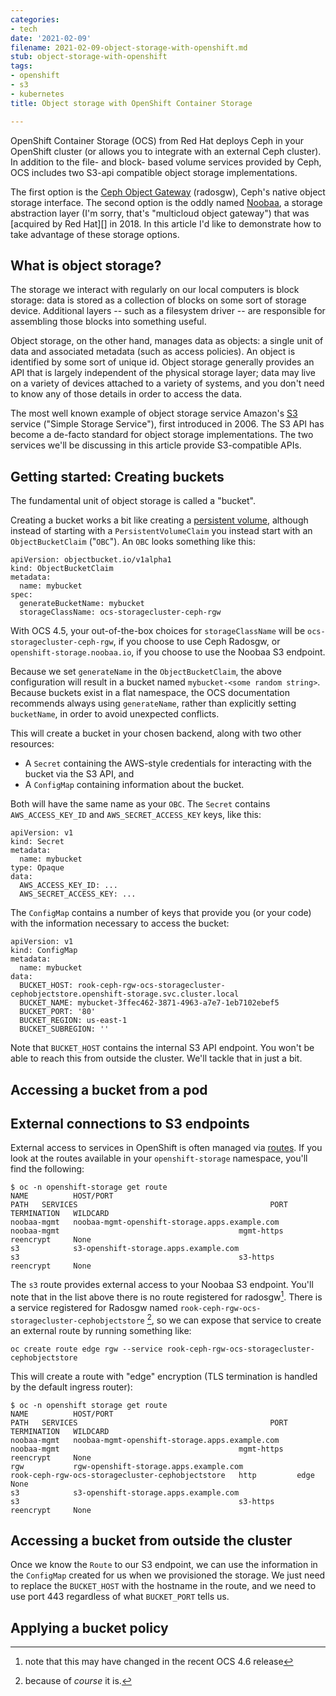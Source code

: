 ```yaml
---
categories:
- tech
date: '2021-02-09'
filename: 2021-02-09-object-storage-with-openshift.md
stub: object-storage-with-openshift
tags:
- openshift
- s3
- kubernetes
title: Object storage with OpenShift Container Storage

---
```


OpenShift Container Storage (OCS) from Red Hat deploys Ceph in your
OpenShift cluster (or allows you to integrate with an external Ceph
cluster). In addition to the file- and block- based volume services
provided by Ceph, OCS includes two S3-api compatible object storage
implementations.

The first option is the [Ceph Object Gateway][radosgw] (radosgw),
Ceph's native object storage interface. The second option is the oddly
named [Noobaa][], a storage abstraction layer (I'm sorry, that's
"multicloud object gateway") that was [acquired by Red Hat][] in 2018.
In this article I'd like to demonstrate how to take advantage of these
storage options.

[radosgw]: https://docs.ceph.com/en/latest/radosgw/
[noobaa]: https://www.noobaa.io/
[acquired by redhat]: https://www.redhat.com/en/blog/faq-red-hat-acquires-noobaa

## What is object storage?

The storage we interact with regularly on our local computers is
block storage: data is stored as a collection of blocks on some sort
of storage device. Additional layers -- such as a filesystem driver --
are responsible for assembling those blocks into something useful.

Object storage, on the other hand, manages data as objects: a single
unit of data and associated metadata (such as access policies). An
object is identified by some sort of unique id. Object storage
generally provides an API that is largely independent of the physical
storage layer; data may live on a variety of devices attached to a
variety of systems, and you don't need to know any of those details in
order to access the data.

The most well known example of object storage service Amazon's
[S3][] service ("Simple Storage Service"), first introduced in 2006.
The S3 API has become a de-facto standard for object storage
implementations. The two services we'll be discussing in this article
provide S3-compatible APIs.

[s3]: https://aws.amazon.com/s3/

## Getting started: Creating buckets

The fundamental unit of object storage is called a "bucket".

Creating a bucket works a bit like creating a [persistent volume][], although
instead of starting with a `PersistentVolumeClaim` you instead start with
an `ObjectBucketClaim` ("`OBC`"). An `OBC` looks something like this:

[persistent volume]: https://kubernetes.io/docs/concepts/storage/persistent-volumes/

```
apiVersion: objectbucket.io/v1alpha1
kind: ObjectBucketClaim
metadata:
  name: mybucket
spec:
  generateBucketName: mybucket
  storageClassName: ocs-storagecluster-ceph-rgw
```

With OCS 4.5, your out-of-the-box choices for `storageClassName` will be
`ocs-storagecluster-ceph-rgw`, if you choose to use Ceph Radosgw, or
`openshift-storage.noobaa.io`, if you choose to use the Noobaa S3 endpoint.

Because we set `generateName` in the `ObjectBucketClaim`, the above
configuration will result in a bucket named `mybucket-<some random
string>`. Because buckets exist in a flat namespace, the OCS documentation
recommends always using `generateName`, rather than explicitly setting
`bucketName`, in order to avoid unexpected conflicts.

This will create a bucket in your chosen backend, along with two other
resources:

- A `Secret` containing the AWS-style credentials for interacting with the
  bucket via the S3 API, and
- A `ConfigMap` containing information about the bucket.

Both will have the same name as your `OBC`.  The `Secret` contains
`AWS_ACCESS_KEY_ID` and `AWS_SECRET_ACCESS_KEY` keys, like this:

```
apiVersion: v1
kind: Secret
metadata:
  name: mybucket
type: Opaque
data:
  AWS_ACCESS_KEY_ID: ...
  AWS_SECRET_ACCESS_KEY: ...
```

The `ConfigMap` contains a number of keys that provide you (or your code)
with the information necessary to access the bucket:


```
apiVersion: v1
kind: ConfigMap
metadata:
  name: mybucket
data:
  BUCKET_HOST: rook-ceph-rgw-ocs-storagecluster-cephobjectstore.openshift-storage.svc.cluster.local
  BUCKET_NAME: mybucket-3ffec462-3871-4963-a7e7-1eb7102ebef5
  BUCKET_PORT: '80'
  BUCKET_REGION: us-east-1
  BUCKET_SUBREGION: ''
```

Note that `BUCKET_HOST` contains the internal S3 API endpoint. You won't be
able to reach this from outside the cluster. We'll tackle that in just a
bit.

## Accessing a bucket from a pod

## External connections to S3 endpoints

External access to services in OpenShift is often managed via
[routes][].  If you look at the routes available in your
`openshift-storage` namespace, you'll find the following:

[routes]: https://docs.openshift.com/enterprise/3.0/architecture/core_concepts/routes.html

```
$ oc -n openshift-storage get route
NAME          HOST/PORT                                               PATH   SERVICES                                           PORT         TERMINATION   WILDCARD
noobaa-mgmt   noobaa-mgmt-openshift-storage.apps.example.com          noobaa-mgmt                                        mgmt-https   reencrypt     None
s3            s3-openshift-storage.apps.example.com                   s3                                                 s3-https     reencrypt     None
```

The `s3` route provides external access to your Noobaa S3 endpoint.
You'll note that in the list above there is no route registered for
radosgw[^ocs46]. There is a service registered for Radosgw named
`rook-ceph-rgw-ocs-storagecluster-cephobjectstore` [^because], so we
can expose that service to create an external route by running
something like:

```
oc create route edge rgw --service rook-ceph-rgw-ocs-storagecluster-cephobjectstore
```

This will create a route with "edge" encryption (TLS termination is
handled by the default ingress router):

```
$ oc -n openshift storage get route
NAME          HOST/PORT                                               PATH   SERVICES                                           PORT         TERMINATION   WILDCARD
noobaa-mgmt   noobaa-mgmt-openshift-storage.apps.example.com          noobaa-mgmt                                        mgmt-https   reencrypt     None
rgw           rgw-openshift-storage.apps.example.com                  rook-ceph-rgw-ocs-storagecluster-cephobjectstore   http         edge          None
s3            s3-openshift-storage.apps.example.com                   s3                                                 s3-https     reencrypt     None
```

[^ocs46]: note that this may have changed in the recent OCS 4.6
  release
[^because]: because of *course* it is.

## Accessing a bucket from outside the cluster

Once we know the `Route` to our S3 endpoint, we can use the information
in the `ConfigMap` created for us when we provisioned the storage. We
just need to replace the `BUCKET_HOST` with the hostname in the route,
and we need to use port 443 regardless of what `BUCKET_PORT` tells us.

## Applying a bucket policy
